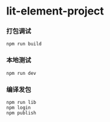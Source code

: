 # lit-element-project

### 打包调试
```
npm run build
```

### 本地测试
```
npm run dev
```

### 编译发包
```
npm run lib
npm login
npm publish
```
